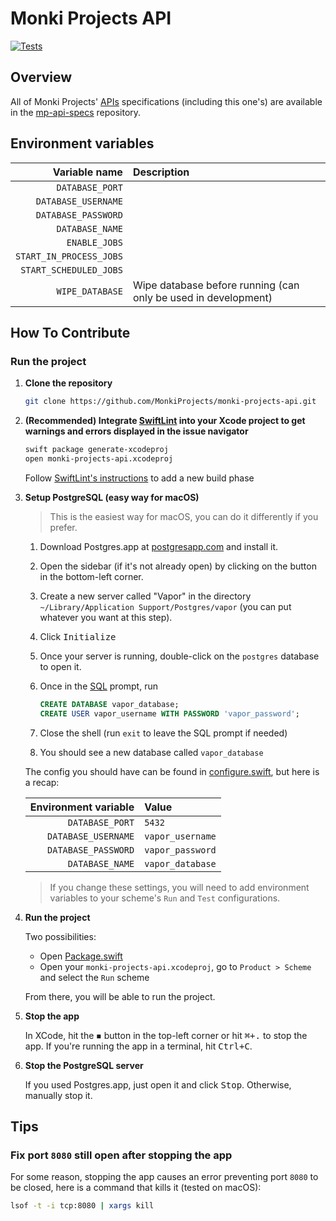# Monki Projects API

[![Tests](https://github.com/MonkiProjects/monki-projects-api/actions/workflows/test.yml/badge.svg)](https://github.com/MonkiProjects/monki-projects-api/actions/workflows/test.yml)

## Overview

All of Monki Projects' [APIs](https://en.wikipedia.org/wiki/API) specifications (including this one's) are available in the [mp-api-specs](https://github.com/MonkiProjects/mp-api-specs) repository.

## Environment variables

| Variable name           | Description |
| ----------------------: | :---------- |
| `DATABASE_PORT`         |             |
| `DATABASE_USERNAME`     |             |
| `DATABASE_PASSWORD`     |             |
| `DATABASE_NAME`         |             |
| `ENABLE_JOBS`           |             |
| `START_IN_PROCESS_JOBS` |             |
| `START_SCHEDULED_JOBS`  |             |
| `WIPE_DATABASE`         | Wipe database before running (can only be used in development) |

## How To Contribute

### Run the project

1. **Clone the repository**

   ```sh
   git clone https://github.com/MonkiProjects/monki-projects-api.git
   ```

2. **(Recommended) Integrate [SwiftLint](https://github.com/realm/SwiftLint) into your Xcode project to get warnings and errors displayed in the issue navigator**

   ```sh
   swift package generate-xcodeproj
   open monki-projects-api.xcodeproj
   ```

   Follow [SwiftLint's instructions](https://github.com/realm/SwiftLint#xcode) to add a new build phase

3. **Setup PostgreSQL (easy way for macOS)**

   > This is the easiest way for macOS, you can do it differently if you prefer.

   1. Download Postgres.app at [postgresapp.com](https://postgresapp.com) and install it.
   2. Open the sidebar (if it's not already open) by clicking on the button in the bottom-left corner.
   3. Create a new server called "Vapor" in the directory `~/Library/Application Support/Postgres/vapor` (you can put whatever you want at this step).
   4. Click <kbd>Initialize</kbd>
   5. Once your server is running, double-click on the `postgres` database to open it.
   6. Once in the [SQL](https://en.wikipedia.org/wiki/SQL) prompt, run

      ```sql
      CREATE DATABASE vapor_database;
      CREATE USER vapor_username WITH PASSWORD 'vapor_password';
      ```

   7. Close the shell (run `exit` to leave the SQL prompt if needed)
   8. You should see a new database called `vapor_database`

   The config you should have can be found in [configure.swift](./Sources/App/configure.swift), but here is a recap:

   | Environment variable | Value            |
   | -------------------: | :--------------- |
   | `DATABASE_PORT`      | `5432`           |
   | `DATABASE_USERNAME`  | `vapor_username` |
   | `DATABASE_PASSWORD`  | `vapor_password` |
   | `DATABASE_NAME`      | `vapor_database` |

   > If you change these settings, you will need to add environment variables to your scheme's `Run` and `Test` configurations.

4. **Run the project**

   Two possibilities:
   - Open [Package.swift](./Package.swift)
   - Open your `monki-projects-api.xcodeproj`, go to `Product > Scheme` and select the `Run` scheme

   From there, you will be able to run the project.

5. **Stop the app**

   In XCode, hit the <kbd>◾</kbd> button in the top-left corner or hit <kbd><kbd>⌘</kbd>+<kbd>.</kbd></kbd> to stop the app. If you're running the app in a terminal, hit <kbd><kbd>Ctrl</kbd>+<kbd>C</kbd></kbd>.

6. **Stop the PostgreSQL server**

   If you used Postgres.app, just open it and click <kbd>Stop</kbd>. Otherwise, manually stop it.

## Tips

### Fix port `8080` still open after stopping the app

For some reason, stopping the app causes an error preventing port `8080` to be closed, here is a command that kills it (tested on macOS):

```sh
lsof -t -i tcp:8080 | xargs kill
```
